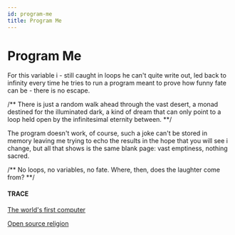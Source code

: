 ```yaml
---
id: program-me
title: Program Me 
---
```


# Program Me

For this variable i - 
     still caught in loops
          he can't quite write out, led back to infinity
          every time he tries to run
     a program meant to prove how funny fate can be - 
there is no escape.

/** There is just a random walk ahead
through the vast desert, a monad
destined for the illuminated dark,
a kind of dream that can only point
to a loop held open by the infinitesimal
eternity between. **/

The program doesn't work, of course,
     such a joke can't be stored in memory
          leaving me trying to echo the results
          in the hope that you will see i change,
     but all that shows is the same blank page:
vast emptiness, nothing sacred.

/** No loops, no variables, no fate.
Where, then, does the laughter come from? **/


#### TRACE

[The world's first computer](https://www.brainpickings.org/2013/12/10/ada-lovelace-science-religion-letter/)

[Open source religion](https://rushkoff.com/books/nothing-sacred/)